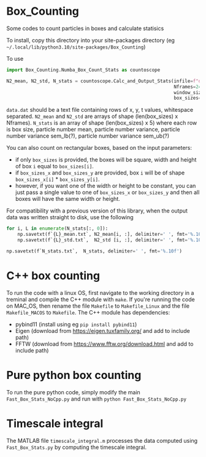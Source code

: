 # Box_Counting
Some codes to count particles in boxes and calculate statisics

To install, copy this directory into your site-packages directory (eg `~/.local/lib/python3.10/site-packages/Box_Counting`)

To use
```py
import Box_Counting.Numba_Box_Count_Stats as countoscope

N2_mean, N2_std, N_stats = countoscope.Calc_and_Output_Stats(infile=f"data.dat", 
                                                             Nframes=2400, 
                                                             window_size_x=217.6, window_size_y=174, 
                                                             box_sizes=Box_Ls, sep_sizes=sep)
```
`data.dat` should be a text file containing rows of x, y, t values, whitespace separated. `N2_mean` and `N2_std` are arrays of shape (len(box_sizes) x Nframes). `N_stats` is an array of shape (len(box_sizes) x 5) where each row is box size, particle number mean, particle number variance, particle number variance sem_lb(?), particle number variance sem_ub(?)

You can also count on rectangular boxes, based on the input parameters:
* if only `box_sizes` is provided, the boxes will be square, width and height of box `i` equal to `box_sizes[i]`.
* if `box_sizes_x` and `box_sizes_y` are provided, box `i` will be of shape `box_sizes_x[i]` * `box_sizes_y[i]`.
* however, if you want one of the width or height to be constant, you can just pass a single value to one of `box_sizes_x` or `box_sizes_y` and then all boxes will have the same width or height.

For compatibility with a previous version of this library, when the output data was written straight to disk, use the following
```py
for i, L in enumerate(N_stats[:, 0]):
    np.savetxt(f`{L}_mean.txt`, N2_mean[i, :], delimiter=' ', fmt='%.10f')
    np.savetxt(f`{L}_std.txt`,  N2_std [i, :], delimiter=' ', fmt='%.10f')

np.savetxt(f`N_stats.txt`,  N_stats, delimiter=' ', fmt='%.10f')
```

# C++ box counting
To run the code with a linux OS, first navigate to the working directory in a treminal and compile the C++ module with `make`. If you're running the code on MAC_OS, then rename the file `Makefile` to `Makefile_Linux` and the file `Makefile_MACOS` to `Makefile`.
The C++ module has dependencies:
* pybind11 (install using eg `pip install pybind11`)
* Eigen (download from https://eigen.tuxfamily.org/ and add to include path)
* FFTW (download from https://www.fftw.org/download.html and add to include path)

# Pure python box counting
To run the pure python code, simply modify the main `Fast_Box_Stats_NoCpp.py` and run with `python Fast_Box_Stats_NoCpp.py`

# Timescale integral
The MATLAB file `timescale_integral.m` processes the data computed using `Fast_Box_Stats.py` by computing the timescale integral.

